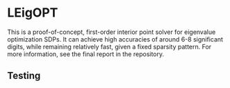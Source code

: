 # LEigOPT

This is a proof-of-concept, first-order interior point solver for eigenvalue optimization SDPs. It can
achieve high accuracies of around 6-8 significant digits, while remaining
relatively fast, given a fixed sparsity pattern. For more information, see the
final report in the repository.

## Testing

